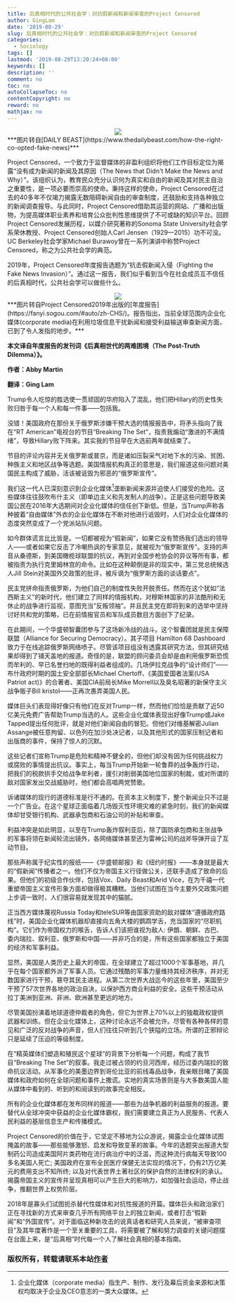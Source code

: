 ```yaml
---
title: 后真相时代的公共社会学：对抗假新闻和新闻审查的Project Censored
author: GingLam
date: '2019-08-29'
slug: 后真相时代的公共社会学：对抗假新闻和新闻审查的Project Censored
categories:
  - Sociology
tags: []
lastmod: '2019-08-29T13:20:24+08:00'
keywords: []
description: ''
comment: no
toc: no
autoCollapseToc: no
contentCopyright: no
reward: no
mathjax: no
---
```

<div align=center><img src="https://raw.githubusercontent.com/GingLam/Storage/master/trump1.jpg"></div>
<div align=center>
</div>
***图片转自[DAILY BEAST](https://www.thedailybeast.com/how-the-right-co-opted-fake-news)***

Project Censored，一个致力于监督媒体的非盈利组织将他们工作目标定位为揭露“没有成为新闻的新闻及其原因（The News that Didn't Make the News and Why）”。该组织认为，教育民众充分认识何为真实和自由的新闻及其对民主自治之重要性，是一项必要而崇高的使命。秉持这样的使命，Project Censored在过去的40多年不仅竭力揭露无数阻碍新闻自由的审查制度，还鼓励和支持各种独立的新闻调查报导。与此同时，Project Censored借助其运营的网站、广播和出版物，为提高媒体职业素养和培育公众批判性思维提供了不可或缺的知识平台。回顾Project Censored发展历程，以媒介研究著称的Sonoma State University社会学系荣休教授、Project Censored创始人Carl Jensen（1929—2015）功不可没。UC Berkeley社会学家Michael Burawoy曾在一系列演讲中称赞Project Censored，称之为公共社会学的典范。

2019年，Project Censored年度报告选题为“抗击假新闻入侵（Fighting the Fake News Invasion）”。通过这一报告，我们似乎看到当今在社会成员互不信任的后真相时代，公共社会学可以做些什么。

<!--more-->

<div align=center><img src="https://raw.githubusercontent.com/GingLam/Storage/master/project.jpg"></div>
<div align=center>
</div>
***图片转自Project Censored2019年出版的[年度报告](https://fanyi.sogou.com/#auto/zh-CHS/)。报告指出，当前全球范围内企业化媒体(corporate media)在利用垃圾信息干扰新闻和接受利益输送审查新闻方面，已到了令人发指的地步。***

**本文译自年度报告的发刊词《后真相世代的两难困境（The Post-Truth Dilemma）》。**

**作者：Abby Martin**

**翻译：Ging Lam**

Trump令人吃惊的胜选使一贯顽固的华府陷入了混乱，他们把Hillary的历史性失败归咎于每一个人和每一件事——包括我。

没错！美国政府在那份关于俄罗斯涉嫌干预大选的情报报告中，将矛头指向了我在“RT American”电视台的节目“Breaking The Set”，指责我煽动“激进的不满情绪”，导致Hillary败下阵来。其实我的节目早在大选前两年就结束了。

节目的评论内容并无关俄罗斯或普京，而是诸如压裂采气对地下水的污染、贫困、种族主义和地区战争等选题。美国情报机构真正的意思是，我们报道这些问题对美国民主构成了威胁，活该被诋毁为邪恶的“俄罗斯宣传”。

我们这一代人已深刻意识到企业化媒体[^1]垄断新闻来源并迫使人们接受的危险。这些媒体往往鼓吹布什主义（即单边主义和先发制人的战争）。正是这些问题导致美国公民在2016年大选期间对企业化媒体的信任创下新低。但是，当Trump声称各种披着“自由媒体”外衣的企业化媒体在不断对他进行诋毁时，人们对企业化媒体的态度突然变成了一个党派站队问题。

如今群体谎言比比皆是。一切都被视为“假新闻”，如果它没有赞扬我们选出的领导人——或者如果它反击了冷嘲热讽的专家意见，就被视为“俄罗斯宣传”。支持的声音从桑德斯，到美国橄榄球联盟的抗议，再到对全国步枪协会的异议等所有事，都被指责为执行克里姆林宫的命令。比如在这种颠倒是非的现实中，第三党总统候选人Jill Stein对美国外交政策的批评，被斥谪为“俄罗斯方面的谈话要点”。

民主党拼命指责俄罗斯，为他们自己的制度性失败开脱责任。然而在这个犹如“法西斯主义”的新时代，他们建立了同样的情报机构，对穆斯林国家的非法酷刑和无休止的战争进行监视，意图充当“反叛领袖”。并且民主党在即将到来的选举中坚持讨好共和党的策略，已在前情报官员和军队成员数目方面创下了纪录。

在此期间，一个华盛顿智囊团参与了这场新冷战的战斗。这个智囊团就是民主保障联盟（Alliance for Securing Democracy）。其子项目 Hamilton 68 Dashboard致力于在线追踪俄罗斯网络喷子。尽管该项目组没有透露其研究方法，但其研究结果却得到了铺天盖地的报道。奇怪的是，联盟的顾问委员会却是由利用俄罗斯恐慌而牟利的、早已名誉扫地的既得利益者组成的。几场伊拉克战争的“设计师们”——布什政府时期的国土安全部部长Michael Chertoff、《美国爱国者法案(USA Patriot act)》的合著者、美国CIA前局长Mike Morrell以及臭名昭著的新保守主义战争贩子Bill kristol——正再次愚弄美国人民。

媒体巨头们表现得好像只有他们在反对Trump一样，然而他们恰恰是贡献了近50亿美元免费广告帮助Trump当选的人。这些企业化媒体表现出好像Trump或Jake Tapped提出任何批评，就是对他们新闻自由的冒犯。但他们对维基解密Julian Assange被任意拘留、以色列在加沙处决记者，以及其他形式的国家压制记者和出版商的事件，保持了惊人的沉默。

这些记者们宣称Trump是危险和精神不健全的，但他们却没有因为任何挑战权力或腐败的事情提出抗议。事实上，每当Trump开始新一轮鲁莽的战争轰炸行动，把我们的税款拱手交给战争牟利者，援引对削弱美国地位国家的制裁，或对所谓的敌对国家发出交战威胁时，他们都会高唱两党赞歌。

诉诸媒体的现行的道德标准是行不通的。在资本主义制度下，整个新闻业只不过是一个广告业。在这个星球正面临着几场毁灭性环境灾难的紧急时刻，我们的新闻媒体却甘受银行机构、武器承包商和石油公司的补贴和审查。

利益冲突是如此明显，以至在Trump轰炸叙利亚后，除了国防承包商和主张战争的军事将领在新闻轮流出镜外，各网络媒体甚至还为雷神公司的战斧导弹开设了互动节目。

那些声称属于纪实性的报纸——《华盛顿邮报》和《纽约时报》——本身就是最大的“假新闻”传播者之一。他们不仅为帝国主义行径做公关，还联手造成了致命的后果。但他们的初级合作伙伴，包括Vox、Daily Beast和Arid Vice，在为千禧一代重塑帝国主义宣传形象方面却做得极其糟糕。当他们试图在当今主要外交政策问题上步调一致时，人们很容易就发现其中的猫腻。

正当西方媒体蔑视Russia Today和teleSUR等由国家资助的敌对媒体“遵循政府路线”时，美国企业化媒体机器却直接向五角大楼的鹦鹉学舌，充当国家的“尽职机构”。它们作为帝国权力的喉舌，告诉人们该把谁视为敌人: 伊朗、朝鲜、古巴、委内瑞拉、叙利亚、俄罗斯和中国——并非巧合的是，所有这些国家都独立于美国的经济和军事利益。

显然，美国是人类历史上最大的帝国，在全球建立了超过1000个军事基地，并几乎在每个国家都外派了军事人员。它通过残酷的军事力量维持其经济秩序，并对无数国家进行干预，篡夺其民主进程。从第二次世界大战迄今的这些年里，美国至少干预了57次世界各地的政治自决，以保护西方商业利益的安全。这些干预活动从拉丁美洲到亚洲、非洲、欧洲甚至更远的地方。

尽管美国扮演着地球道德仲裁者的角色，但它为世界上70%以上的独裁政权提供武器和训练。但在企业化媒体上，这种讨论永远不会被允许。尽管有各种各样的意见和广泛的反对战争的声音，但人们往往只听到几个狭隘的立场。所谓的正邪辩论只是延续了压迫的等级制度。

在“精英媒体们塑造和殖民这个星球”的背景下分析每一个问题，构成了我节目“Breaking The Set”的叙事。我走过被占领的约旦河西岸，经历过委内瑞拉的致命抗议活动。从军事化的美墨边界到哥伦比亚的前线毒品战争，我亲眼目睹了美国媒体和政府如何在全球问题和事件上撒谎。实地的真实场景则是与大多数美国人能从媒体中看到的、听到的和阅读到的故事完全相反。

所有的企业化媒体都在发布同样的报道——那些为战争机器的利益服务的报道。要替代从全球冲突中获益的企业化媒体霸权，我们需要建立真正为人民服务、代表人民利益的基层信息生产和传播模式。

Project Censored的价值在于，它坚定不移地为公众游说，揭露企业化媒体试图掩盖的故事——那些能够激怒、启发和导致变革的故事。今年的选题突出报道大型制药公司造成美国阿片类药物在流行病治疗中的泛滥，而这种流行病每天导致100多名美国人死亡; 美国政府在宣布全民医疗保健无法实现的情况下，仍有21万亿美元的费用支出不知所终; 以及对代表世界土著社区的保护自然的法律权利的承认。揭露帝国主义的宣传并呈现真相可以产生巨大的影响力，如加强社会运动，停止战争，推翻世界上权势阶层。

2018年是寡头们试图扼杀替代性媒体和对抗性报道的开篇。媒体巨头和政治家们正在寻找新的方式来审查几乎所有网络平台上的独立新闻，或者打击“假新闻”和“外国宣传”。对于面临这种新攻击的说真话者和研究人员来说，“被审查项目”及其年度著作是一个至关重要的工具，将需要被了解和努力调查的关键问题摆在台面上来，是“后真相”时代每一个人了解社会真相的基本指南。

[^1]: 企业化媒体（corporate media）指生产、制作、发行及幕后资金来源和决策权均取决于企业及CEO意志的一类大众媒体。

### 版权所有，转载请联系本站[作者](mailto:linj83@mail2.sysu.edu.cn)

